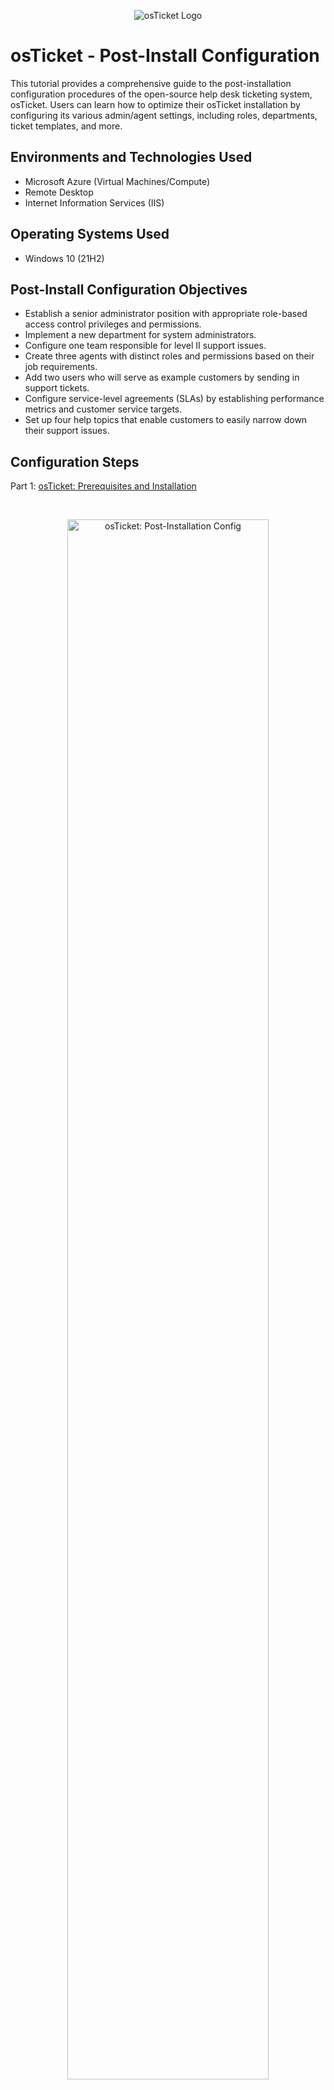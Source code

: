 <p align="center">
<img src="https://static.wixstatic.com/shapes/2ebf04_6ddec2f2c2eb4cd4ada9cef3f6ace924.svg" alt="osTicket Logo"/>
</p>

<h1>osTicket - Post-Install Configuration</h1>
This tutorial provides a comprehensive guide to the post-installation configuration procedures of the open-source help desk ticketing system, osTicket. Users can learn how to optimize their osTicket installation by configuring its various admin/agent settings, including roles, departments, ticket templates, and more.<br />

<h2>Environments and Technologies Used</h2>

- Microsoft Azure (Virtual Machines/Compute)
- Remote Desktop
- Internet Information Services (IIS)

<h2>Operating Systems Used </h2>

- Windows 10</b> (21H2)

<h2>Post-Install Configuration Objectives</h2>

- Establish a senior administrator position with appropriate role-based access control privileges and permissions.
- Implement a new department for system administrators.
- Configure one team responsible for level II support issues.
- Create three agents with distinct roles and permissions based on their job requirements.
- Add two users who will serve as example customers by sending in support tickets.
- Configure service-level agreements (SLAs) by establishing performance metrics and customer service targets.
- Set up four help topics that enable customers to easily narrow down their support issues.

<h2>Configuration Steps</h2>
<p align="left"> Part 1: <a href="https://github.com/nigelrue/osticket-prereqs">osTicket: Prerequisites and Installation</a></p>
<br />

<p>
<p align="center"> 
<img src="https://i.postimg.cc/q75JHHZP/temp-Image4-UFe6-W.avif" height="80%" width="80%" alt="osTicket: Post-Installation Config"/>
</p>
<p align="center"> 
<img src="https://i.postimg.cc/Kz6RbR5T/temp-Imagevbz-Zm7.avif" height="80%" width="80%" alt="osTicket: Post-Installation Config"/>
</p>
<p align="center"> 
<img src="https://i.postimg.cc/qMf3VZmF/temp-Imagelk0ol-T.avif" height="80%" width="80%" alt="osTicket: Post-Installation Config"/>
</p>
<p align="center">
<img src="https://i.postimg.cc/gcLZ7PKR/temp-Image-G6-S2-E1.avif" height="80%" width="80%" alt="osTicket: Post-Installation Config"/>
</p>
<p>
Step 1: Navigate to the admin panel, then click on Agents, followed by Roles, and select the option to add new roles.
</p>
<br />

<p>
<p align="center"> 
<img src="https://i.postimg.cc/9QbR9XW3/temp-Imageqxk-J96.avif" height="80%" width="80%" alt="osTicket: Post-Installation Config"/>
</p>
<p>
Step 2: Use "Supreme Admin" as the name for the new role.
</p>
<br />

<p>
<p align="center"> 
<img src="https://i.postimg.cc/wBb1WWy0/temp-Imagebk-KAij.avif" height="80%" width="80%" alt="osTicket: Post-Installation Config"/>
<img src="https://i.postimg.cc/wThs6cZj/temp-Image-Q2k-MLk.avif" height="80%" width="80%" alt="osTicket: Post-Installation Config"/>
</p>
<p>
Step 3: Check all the permissions under the Tickets, Tasks, and Knowledgebase tabs, and select "Add Role."
</p>
<br />

<p>
<p align="center"> 
<img src="https://i.postimg.cc/433KQCdY/temp-Image-LNvd-DV.avif" height="80%" width="80%" alt="osTicket: Post-Installation Config"/>
<img src="https://i.postimg.cc/sgsG1GC9/temp-Imagey4d-Kd-Q.avif" height="80%" width="80%" alt="osTicket: Post-Installation Config"/>
<img src="https://i.postimg.cc/rpzmtSnW/temp-Image-QAGr-Fj.avif" height="80%" width="80%" alt="osTicket: Post-Installation Config"/>
<img src="https://i.postimg.cc/05Szf080/temp-Image-LGa-S9y.avif" height="80%" width="80%" alt="osTicket: Post-Installation Config"/>
<img src="https://i.postimg.cc/Hs4VGW8J/temp-Imagec-Rv-F99.avif" height="80%" width="80%" alt="osTicket: Post-Installation Config"/>
</p>
<p>
Step 4: Select Departments tab, click Add New Department option, use System Administrators as the role name, select Create Dept optionn and verify that it was successfully created.
</p>
<br />

<p>
<p align="center"> 
<img src="https://i.postimg.cc/tCHYmnJQ/temp-Imaged-BZyfy.avif" height="80%" width="80%" alt="osTicket: Post-Installation Config"/>
<img src="https://i.postimg.cc/rs5zwMhP/temp-Image-S7b-BOE.avif" height="80%" width="80%" alt="osTicket: Post-Installation Config"/>  
<img src="https://i.postimg.cc/ht2vjCrc/temp-Imagep-IWe-J2.avif" height="80%" width="80%" alt="osTicket: Post-Installation Config"/> 
<img src="https://i.postimg.cc/Z5b0Jk6w/temp-Image-Qi-W76j.avif" height="80%" width="80%" alt="osTicket: Post-Installation Config"/>
</p>
<p>
Step 5: Select Teams tab, select Add New Team option, name the new team Level II Support, navigate to Members tab, add yoourself as a team member and select Create Team.
</p>
<br />

<p>
<p align="center"> 
<img src="https://i.postimg.cc/FsWpkCSG/temp-Image-Y5-NJj-E.avif" height="80%" width="80%" alt="osTicket: Post-Installation Config"/>
</p>
<p align="center"> 
<img src="https://i.postimg.cc/Hkr2w04m/temp-Image-QKFscf.avif" height="80%" width="80%" alt="osTicket: Post-Installation Config"/>
</p>
<p>
Step 6: Go to Agents tab and select the option to add a new agent.
</p>
<br />

<p>
</p>
<p align="center"> 
<img src="https://i.postimg.cc/XYZJcLHn/temp-Imagebg-Qxie.avif" height="80%" width="80%" alt="osTicket: Post-Installation Config"/>
</p>
<p>
Step 7: Fill out the name, email and username fields under the Account tab.
</p>
<br />

<p>
<p align="center"> 
<img src="https://i.postimg.cc/V6YB651r/temp-Image-Nc3-MAc.avif" height="80%" width="80%" alt="osTicket: Post-Installation Config"/>
</p>
<p>
Step 8: Select Set Password, choose a Password, uncheck "Send the agent a password reset email" and "Require password change at next login" and select "Set".
</p>
<br />

<p>
<p align="center"> 
<img src="https://i.postimg.cc/PJB9w1Sr/temp-Imagem22h6-X.avif" height="80%" width="80%" alt="osTicket: Post-Installation Config"/>
<img src="https://i.postimg.cc/VsT3pczQ/temp-Image-V05-QZc.avif
" height="80%" width="80%" alt="osTicket: Post-Installation Config"/>
</p>
<p>
Step 9: For user 1, on the Acccess Tab, select System Administrators under the Department menu, Senior Admin for the Role menu and navigate to the Teams tab, select Level II Support and click "Create".
</p>
<br />

<p>
<p align="center"> 
<img src="https://static.wixstatic.com/media/2ebf04_fe23c182c7554a7bafc9b618fdd503e3~mv2.png" height="80%" width="80%" alt="osTicket: Post-Installation Config"/>
</p>
<p>
Step 10: Create a new agent and go thru the same password process as in Step 7. Select Support and View Only  under the Department menu, Senior Admin for the Role menu and Support under Extended Access. Click Create.
</p>
<br />

<p>
<p align="center"> 
<img src="https://static.wixstatic.com/media/2ebf04_5334c985c058497e9b9b83da16689691~mv2.png" height="50%" width="50%" alt="osTicket: Post-Installation Config"/>
</p>
<p>
Step 11: Enter a password and click on "Set."
</p>
<br />

<p>
<p align="center"> 
<img src="https://static.wixstatic.com/media/2ebf04_4bf53e313ec44a43b2d8f501f9ae5b01~mv2.png" height="80%" width="80%" alt="osTicket: Post-Installation Config"/>
</p>
<p>
Step 12: For Agent 1, under the "Access" tab, assign them to the System Administrators department with a Senior Administrator role. For extended access, add them to Support.
</p>
<br />

<p>
<p align="center"> 
<img src="https://static.wixstatic.com/media/2ebf04_f8c57363cdb24bf5a72f7becd018ad21~mv2.png" height="80%" width="80%" alt="osTicket: Post-Installation Config"/>
</p>
<p>
Step 13: Keep all permissions under the "Permissions" tab the same, and for teams, add Agent 1 to the Level II Support team.
</p>
<br />

<p>
<p align="center"> 
<img src="https://static.wixstatic.com/media/2ebf04_4c84c4198f724d898737b69d436d6609~mv2.png" height="80%" width="80%" alt="osTicket: Post-Installation Config"/>
</p>
<p align="center"> 
<img src="https://static.wixstatic.com/media/2ebf04_70de6927774c4bb9888b9b1c654e8d9e~mv2.png" height="80%" width="80%" alt="osTicket: Post-Installation Config"/>
</p>
<p>
Step 14: Add Agent 2 to the Support department with an "Expanded Access" role and no extended access.
</p>
<br />

<p>
<p align="center"> 
<img src="https://static.wixstatic.com/media/2ebf04_dd38ba79bd564a4bb8f4cecb67463b3f~mv2.png" height="80%" width="80%" alt="osTicket: Post-Installation Config"/>
</p>
<p>
Step 15: Keep all permissions the same and add Agent 2 to the Level I Support team, then click on "Create."
</p>
<br />

<p>
<p align="center"> 
<img src="https://static.wixstatic.com/media/2ebf04_5b5c19cdb85e418a9fce6be892155a46~mv2.png" height="80%" width="80%" alt="osTicket: Post-Installation Config"/>
</p>
<p align="center"> 
<img src="https://static.wixstatic.com/media/2ebf04_483bc29a100c48118db222b87db8e1fa~mv2.png" height="80%" width="80%" alt="osTicket: Post-Installation Config"/>
</p>
<p>
Step 16:  Create Agent 3 and choose "Maintenance" as their department, "Senior Administrator" for their role, and no extended access.
</p>
<br />

<p>
<p align="center"> 
<img src="https://static.wixstatic.com/media/2ebf04_a0890ff0a09e4fe293ae39f52d8e00d3~mv2.png" height="80%" width="80%" alt="osTicket: Post-Installation Config"/>
</p>
<p>
Step 17: Add Agent 3 to the Level II Support team and click on "Create."
</p>
<br />

<p>
<p align="center"> 
<img src="https://static.wixstatic.com/media/2ebf04_09ea5aaa4fd144c7996262fbb0a404b0~mv2.png" height="80%" width="80%" alt="osTicket: Post-Installation Config"/>
</p>
<p align="center"> 
<img src="https://static.wixstatic.com/media/2ebf04_9fb7a351078f4627a6288eb7782b2bb6~mv2.png" height="80%" width="80%" alt="osTicket: Post-Installation Config"/>
</p>
<p align="center"> 
<img src="https://static.wixstatic.com/media/2ebf04_43c4003ac2c74c499da2c80d8fd901dd~mv2.png" height="80%" width="80%" alt="osTicket: Post-Installation Config"/>
</p>
<p>
Step 18: Go to the Agent panel, then click on "Users," and add the users who will be creating support tickets.
</p>
<br />

<p>
<p align="center"> 
<img src="https://static.wixstatic.com/media/2ebf04_7bd64b0f4d4c4ce0b190347c39690051~mv2.png" height="50%" width="50%" alt="osTicket: Post-Installation Config"/>
</p>
<p align="center"> 
<img src="https://static.wixstatic.com/media/2ebf04_d5665ce0498d4af0b782c126cf712ae0~mv2.png" height="50%" width="50%" alt="osTicket: Post-Installation Config"/>
</p>
<p>
Step 19: Fill out the text input fields and click "Add user" to create two users.
</p>
<br />

<p align="center"> 
<img src="https://static.wixstatic.com/media/2ebf04_5700366e1670403f83d69c7144ce39f1~mv2.png" height="80%" width="80%" alt="osTicket: Post-Installation Config"/>
</p>
<p>
Step 20: Return to the admin panel to create SLAs (service-level agreements).
</p>
<br />

<p>
<p align="center"> 
<img src="https://static.wixstatic.com/media/2ebf04_5c0e0015dda64269aa8ecf1c6cdda4bf~mv2.png" height="80%" width="80%" alt="osTicket: Post-Installation Config"/>
</p>
<p align="center"> 
<img src="https://static.wixstatic.com/media/2ebf04_b627d99bd74a46f585eeeb126298ccee~mv2.png" height="80%" width="80%" alt="osTicket: Post-Installation Config"/>
</p>
<p>
Step 21: Navigate to "Manage" and then "SLA," and create three distinct SLA plans by clicking "Add new SLA Plan."
</p>
<br />

<p align="center"> 
<img src="https://static.wixstatic.com/media/2ebf04_dd286a07258e40b78b9e57209637f4b3~mv2.png" height="80%" width="80%" alt="osTicket: Post-Installation Config"/>
</p>
<p>
Step 22: Create SLA 1 and name it SEV-A. Set the grace period to one hour on a 24/7 schedule, and then click "Add Plan."
</p>
<br />

<p align="center"> 
<img src="https://static.wixstatic.com/media/2ebf04_88e5750a3fe947a18d58142c6ff3aea7~mv2.png" height="80%" width="80%" alt="osTicket: Post-Installation Config"/>
</p>
<p>
Step 23: Create SLA 2 and name it SEV-B. Set the grace period to four hours on a 24/7 schedule.
</p>
<br />

<p align="center"> 
<img src="https://static.wixstatic.com/media/2ebf04_ef71d2c8792242d28a71e2f4994c3bf3~mv2.png" height="80%" width="80%" alt="osTicket: Post-Installation Config"/>
</p>
<p>
Step 24: Create the last SLA, which is less severe, and name it SEV-C. Set the grace period to eight hours, Monday through Friday from 8 AM to 5 PM.
</p>
<br />

<p align="center"> 
<img src="https://static.wixstatic.com/media/2ebf04_69aa8d9e70fb4855b6299d4af995c519~mv2.png" height="80%" width="80%" alt="osTicket: Post-Installation Config"/>
</p>
<p>
Step 25: Proceed to create various help topics by clicking on the "Help Topics" tab.
</p>
<br />

<p>
<p align="center"> 
<img src="https://static.wixstatic.com/media/2ebf04_94778f580b0a437486507b075a049bc7~mv2.png" height="80%" width="80%" alt="osTicket: Post-Installation Config"/>
</p>
<p align="center"> 
<img src="https://static.wixstatic.com/media/2ebf04_cbca1f2db51b49a8881b81695d30429b~mv2.png" height="80%" width="80%" alt="osTicket: Post-Installation Config"/>
</p>
<p>
Step 26: Click on "Add new help topic," name it "Personal Computer Issues," and then click "Add topic."
</p>
<br />

<p>
<p align="center"> 
<img src="https://static.wixstatic.com/media/2ebf04_f8e34d00109743bebc7170ece2721e3f~mv2.png" height="80%" width="80%" alt="osTicket: Post-Installation Config"/>
</p>
<p align="center"> 
<img src="https://static.wixstatic.com/media/2ebf04_3ec65e833f76472e8676c998799b256b~mv2.png" height="80%" width="80%" alt="osTicket: Post-Installation Config"/>
</p>
<p align="center"> 
<img src="https://static.wixstatic.com/media/2ebf04_f9bafab7ed2e453e9ef2a85784b46ddd~mv2.png" height="80%" width="80%" alt="osTicket: Post-Installation Config"/>
</p>
<p>
Step 27: Add three more help topics with the following names:
<ul>
  <li>Password Reset</li>
  <li>Equipment Request</li>
  <li>Business Critical Outage</li>
 </ul> 
</p>
<br />

<p align="center">🌎 <b><i>There is nothing permanent except change. ~ Heraclitus</b></i> 🏛</p>
<br />
<p align="right"> Next: <a href="https://github.com/stevennocent/ticket-lifecycle"
>osTicket: Ticket Lifecycle Examples</a></p>
